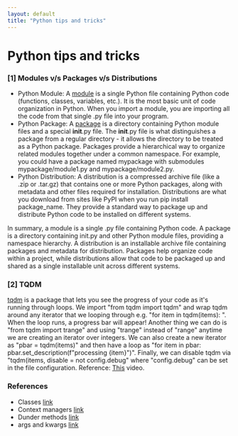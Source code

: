 ```yaml
---
layout: default
title: "Python tips and tricks"
---
```


# Python tips and tricks

### [1] Modules v/s Packages v/s Distributions

 - Python Module: A [module](https://docs.python.org/3/tutorial/modules.html#) is a single Python file containing Python code (functions, classes, variables, etc.). It is the most basic unit of code organization in Python. When you import a module, you are importing all the code from that single .py file into your program.
 - Python Package: A [package](https://docs.python.org/3/tutorial/modules.html#packages) is a directory containing Python module files and a special __init__.py file. The __init__.py file is what distinguishes a package from a regular directory - it allows the directory to be treated as a Python package. Packages provide a hierarchical way to organize related modules together under a common namespace. For example, you could have a package named mypackage with submodules mypackage/module1.py and mypackage/module2.py.
 - Python Distribution: A distribution is a compressed archive file (like a .zip or .tar.gz) that contains one or more Python packages, along with metadata and other files required for installation. Distributions are what you download from sites like PyPI when you run pip install package_name. They provide a standard way to package up and distribute Python code to be installed on different systems.

In summary, a module is a single .py file containing Python code. A package is a directory containing init.py and other Python module files, providing a namespace hierarchy. A distribution is an installable archive file containing packages and metadata for distribution. Packages help organize code within a project, while distributions allow that code to be packaged up and shared as a single installable unit across different systems.

 
### [2] TQDM
[tqdm](https://tqdm.github.io/) is a package that lets you see the progress of your code as it's running through loops. We import "from tqdm import tqdm" and wrap tqdm around any iterator that we looping through e.g. "for item in tqdm(items): ". When the loop runs, a progress bar will appear! Another thing we can do is "from tqdm import trange" and using "trange" instead of "range" anytime we are creating an iterator over integers. We can also create a new iterator as "pbar = tqdm(items)" and then have a loop as "for item in pbar: pbar.set_description(f"processing {item}")". Finally, we can disable tqdm via "tqdm(items, disable = not config.debug" where "config.debug" can be set in the file configuration.
Reference: [This](https://www.youtube.com/watch?v=n4E7of9BINo&feature=youtu.be) video.
 

### References
 - Classes [link](https://realpython.com/learning-paths/object-oriented-programming-oop-python/)
 - Context managers [link](https://realpython.com/lessons/context-managers-intro/)
 - Dunder methods [link](https://www.youtube.com/watch?v=KSiRzuSx120&t=9s)
 - args and kwargs [link](https://www.youtube.com/watch?v=4jBJhCaNrWU)